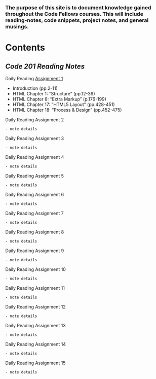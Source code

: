 
<!--layout: page
title: "Reading Notes"
permalink: /reading-notes/
-->



### The purpose of this site is to document knowledge gained throughout the Code Fellows courses. This will include reading-notes, code snippets, project notes, and general musings.

# Contents
  
  ## ***Code 201 Reading Notes***
  
  Daily Reading [Assignment 1](class-01.md)
  
   * Introduction (pp.2-11)
   * HTML Chapter 1: “Structure” (pp.12-39)
   * HTML Chapter 8: “Extra Markup” (p.176-199)
   * HTML Chapter 17: “HTML5 Layout” (pp.428-451)
   * HTML Chapter 18: “Process & Design” (pp.452-475)
  
   Daily Reading Assignment 2
    
    - note details 

   Daily Reading Assignment 3
   
    - note details

   Daily Reading Assignment 4
    
    - note details
     
   Daily Reading Assignment 5
    
    - note details
     
   Daily Reading Assignment 6
    
    - note details

   Daily Reading Assignment 7
    
    - note details

   Daily Reading Assignment 8
    
    - note details

   Daily Reading Assignment 9
    
    - note details

   Daily Reading Assignment 10
    
    - note details

   Daily Reading Assignment 11
    
    - note details

   Daily Reading Assignment 12
    
    - note details

   Daily Reading Assignment 13
    
    - note details

   Daily Reading Assignment 14
    
    - note details

   Daily Reading Assignment 15
    
    - note details



